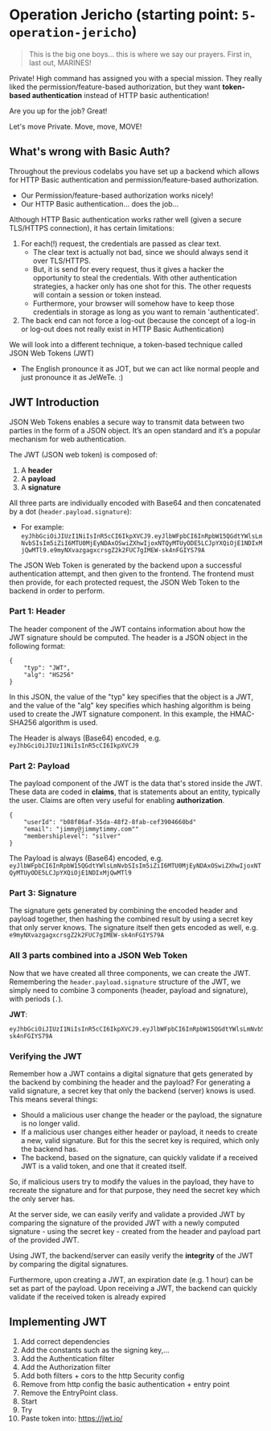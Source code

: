 # Operation Jericho (starting point: `5-operation-jericho`)

> This is the big one boys... this is where we say our prayers. First in, last out, MARINES!

Private! High command has assigned you with a special mission. They really liked the permission/feature-based authorization, 
but they want **token-based authentication** instead of HTTP basic authentication!

Are you up for the job? Great!

Let's move Private. Move, move, MOVE!  

## What's wrong with Basic Auth?

Throughout the previous codelabs you have set up a backend which allows for HTTP Basic authentication and permission/feature-based authorization.
- Our Permission/feature-based authorization works nicely!
- Our HTTP Basic authentication... does the job...

Although HTTP Basic authentication works rather well (given a secure TLS/HTTPS connection), it has certain limitations:
1. For each(!) request, the credentials are passed as clear text.
    - The clear text is actually not bad, since we should always send it over TLS/HTTPS.
    - But, it is send for every request, thus it gives a hacker the opportunity to steal the credentials. With other authentication strategies,
    a hacker only has one shot for this. The other requests will contain a session or token instead.
    - Furthermore, your browser will somehow have to keep those credentials in storage as long as you want to remain 'authenticated'. 
2. The back end can not force a log-out (because the concept of a log-in or log-out does not really exist in HTTP Basic Authentication) 

We will look into a different technique, a token-based technique called JSON Web Tokens (JWT)
- The English pronounce it as JOT, but we can act like normal people and just pronounce it as JeWeTe. :)

## JWT Introduction

JSON Web Tokens enables a secure way to transmit data between two parties in the form of a JSON object. It’s an open standard and it’s a popular mechanism for web authentication.

The JWT (JSON web token) is composed of:
1. A **header**
2. A **payload**
3. A **signature**
 
All three parts are individually encoded with Base64 and then concatenated by a dot (`header.payload.signature`):
- For example: 
    ```eyJhbGciOiJIUzI1NiIsInR5cCI6IkpXVCJ9.eyJlbWFpbCI6InRpbW15QGdtYWlsLmNvbSIsIm5iZiI6MTU0MjEyNDAxOSwiZXhwIjoxNTQyMTUyODE5LCJpYXQiOjE1NDIxMjQwMTl9.e9myNXvazgagxcrsgZ2k2FUC7gIMEW-sk4nFGIYS79A```

The JSON Web Token is generated by the backend upon a successful authentication attempt, and then given to the frontend. 
The frontend must then provide, for each protected request, the JSON Web Token to the backend in order to perform. 

### Part 1: Header
The header component of the JWT contains information about how the JWT signature should be computed. The header is a JSON object in the following format:
```
{
    "typ": "JWT",
    "alg": "HS256"
}
```

In this JSON, the value of the "typ" key specifies that the object is a JWT, and the value of the "alg" key specifies which hashing algorithm is being used to create the JWT signature component. 
In this example, the HMAC-SHA256 algorithm is used.

The Header is always (Base64) encoded, e.g. `eyJhbGciOiJIUzI1NiIsInR5cCI6IkpXVCJ9`

### Part 2: Payload
The payload component of the JWT is the data that's stored inside the JWT. These data are coded in **claims**, that is statements about an entity, 
typically the user. Claims are often very useful for enabling **authorization**.
```
{
    "userId": "b08f86af-35da-48f2-8fab-cef3904660bd"
	"email": "jimmy@jimmytimmy.com""
	"membershiplevel": "silver"
}
```

The Payload is always (Base64) encoded, e.g. `eyJlbWFpbCI6InRpbW15QGdtYWlsLmNvbSIsIm5iZiI6MTU0MjEyNDAxOSwiZXhwIjoxNTQyMTUyODE5LCJpYXQiOjE1NDIxMjQwMTl9`

### Part 3: Signature
The signature gets generated by combining the encoded header and payload together, then hashing the combined result by using a secret key that only server knows.
The signature itself then gets encoded as well, e.g. `e9myNXvazgagxcrsgZ2k2FUC7gIMEW-sk4nFGIYS79A`

### All 3 parts combined into a JSON Web Token
Now that we have created all three components, we can create the JWT. Remembering the `header.payload.signature` structure of the JWT, 
we simply need to combine 3 components (header, payload and signature), with periods (`.`).

**JWT**:
```
eyJhbGciOiJIUzI1NiIsInR5cCI6IkpXVCJ9.eyJlbWFpbCI6InRpbW15QGdtYWlsLmNvbSIsIm5iZiI6MTU0MjEyNDAxOSwiZXhwIjoxNTQyMTUyODE5LCJpYXQiOjE1NDIxMjQwMTl9.e9myNXvazgagxcrsgZ2k2FUC7gIMEW-sk4nFGIYS79A
```

### Verifying the JWT

Remember how a JWT contains a digital signature that gets generated by the backend by combining the header and the payload? 
For generating a valid signature, a secret key that only the backend (server) knows is used. This means several things:
- Should a malicious user change the header or the payload, the signature is no longer valid.
- If a malicious user changes either header or payload, it needs to create a new, valid signature. But for this the secret key is required, which only the backend has.
- The backend, based on the signature, can quickly validate if a received JWT is a valid token, and one that it created itself. 

So, if malicious users try to modify the values in the payload, they have to recreate the signature and for that purpose, 
they need the secret key which the only server has. 

At the server side, we can easily verify and validate a provided JWT by comparing the signature of the provided JWT 
with a newly computed signature - using the secret key - created from the header and payload part of the provided JWT.

Using JWT, the backend/server can easily verify the **integrity** of the JWT by comparing the digital signatures.

Furthermore, upon creating a JWT, an expiration date (e.g. 1 hour) can be set as part of the payload. Upon receiving a JWT, 
the backend can quickly validate if the received token is already expired

## Implementing JWT

1. Add correct dependencies
2. Add the constants such as the signing key,...
3. Add the Authentication filter
4. Add the Authorization filter
5. Add both filters + cors to the http Security config
6. Remove from http config the basic authentication + entry point
7. Remove the EntryPoint class.
8. Start
9. Try
10. Paste token into: https://jwt.io/
